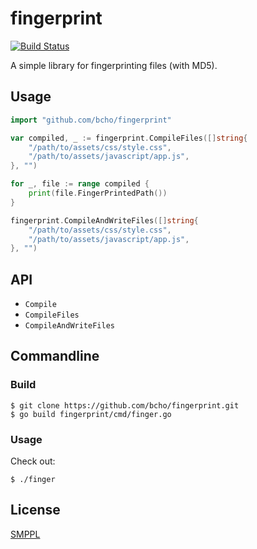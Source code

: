 # fingerprint

[![Build Status](https://travis-ci.org/bcho/fingerprint.svg?branch=master)](https://travis-ci.org/bcho/fingerprint)

A simple library for fingerprinting files (with MD5).


## Usage

```go
import "github.com/bcho/fingerprint"

var compiled, _ := fingerprint.CompileFiles([]string{
	"/path/to/assets/css/style.css",
	"/path/to/assets/javascript/app.js",
}, "")

for _, file := range compiled {
	print(file.FingerPrintedPath())
}

fingerprint.CompileAndWriteFiles([]string{
	"/path/to/assets/css/style.css",
	"/path/to/assets/javascript/app.js",
}, "")
```

## API

- `Compile`
- `CompileFiles`
- `CompileAndWriteFiles`


## Commandline

### Build

```shell
$ git clone https://github.com/bcho/fingerprint.git
$ go build fingerprint/cmd/finger.go
```


### Usage

Check out:

```shell
$ ./finger
```


## License

[SMPPL](LICENSE)
